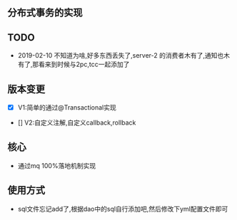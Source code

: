 ## 分布式事务的实现


TODO
---
* 2019-02-10 不知道为啥,好多东西丢失了,server-2 的消费者木有了,通知也木有了,那看来到时候与2pc,tcc一起添加了

版本变更
---
* [x] V1:简单的通过@Transactional实现
* []  V2:自定义注解,自定义callback,rollback

核心
---
* 通过mq 100%落地机制实现

使用方式
---

* sql文件忘记add了,根据dao中的sql自行添加吧,然后修改下yml配置文件即可



